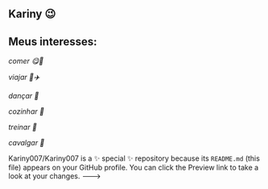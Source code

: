 ## Kariny 😉

## Meus interesses:
_comer 😋🍕_

_viajar 🛫✈️_

_dançar 👯_

_cozinhar 🍳_

_treinar 🏃_

_cavalgar 🐎_


Kariny007/Kariny007 is a ✨ special ✨ repository because its `README.md` (this file) appears on your GitHub profile.
You can click the Preview link to take a look at your changes.
--->
